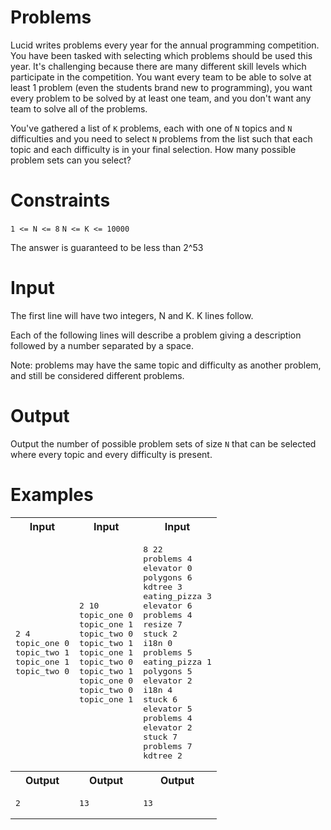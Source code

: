 # Problems
Lucid writes problems every year for the annual programming competition. You have been tasked with selecting which problems should be used this year. It's challenging because there are many different skill levels which participate in the competition. You want every team to be able to solve at least 1 problem (even the students brand new to programming), you want every problem to be solved by at least one team, and you don't want any team to solve all of the problems.

You've gathered a list of `K` problems, each with one of `N` topics and `N` difficulties and you need to select `N` problems from the list such that each topic and each difficulty is in your final selection. How many possible problem sets can you select?

# Constraints
`1 <= N <= 8`
`N <= K <= 10000`

The answer is guaranteed to be less than 2^53

# Input
The first line will have two integers, N and K. K lines follow.

Each of the following lines will describe a problem giving a description followed by a number separated by a space.

Note: problems may have the same topic and difficulty as another problem, and still be considered different problems.

# Output
Output the number of possible problem sets of size `N` that can be selected where every topic and every difficulty is present.

# Examples

<table>
    <tr>
        <th>Input</th>
        <th>Input</th>
        <th>Input</th>
    </tr>
    <tr>
        <td><pre>2 4
topic_one 0
topic_two 1
topic_one 1
topic_two 0</pre></td>
        <td><pre>2 10
topic_one 0
topic_one 1
topic_two 0
topic_two 1
topic_one 1
topic_two 0
topic_two 1
topic_one 0
topic_two 0
topic_one 1</pre></td>
        <td><pre>8 22
problems 4
elevator 0
polygons 6
kdtree 3
eating_pizza 3
elevator 6
problems 4
resize 7
stuck 2
i18n 0
problems 5
eating_pizza 1
polygons 5
elevator 2
i18n 4
stuck 6
elevator 5
problems 4
elevator 2
stuck 7
problems 7
kdtree 2</pre></td>
    </tr>
    <tr>
        <th>Output</th>
        <th>Output</th>
        <th>Output</th>
    </tr>
    <tr>
        <td><pre>2</pre></td>
        <td><pre>13</pre></td>
        <td><pre>13</pre></td>
    </tr>
</table>